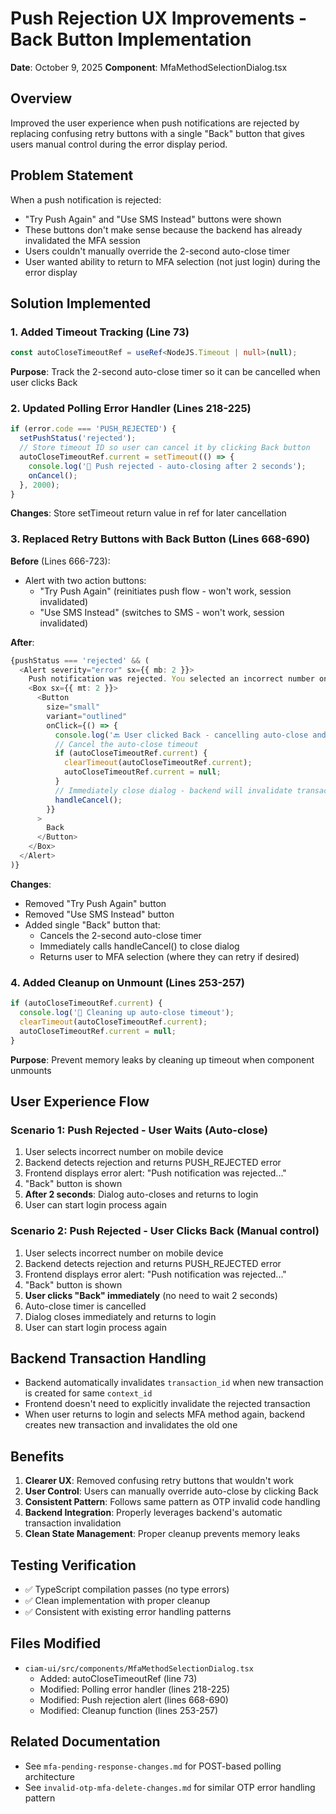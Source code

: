 # Push Rejection UX Improvements - Back Button Implementation

**Date**: October 9, 2025
**Component**: MfaMethodSelectionDialog.tsx

## Overview
Improved the user experience when push notifications are rejected by replacing confusing retry buttons with a single "Back" button that gives users manual control during the error display period.

## Problem Statement
When a push notification is rejected:
- "Try Push Again" and "Use SMS Instead" buttons were shown
- These buttons don't make sense because the backend has already invalidated the MFA session
- Users couldn't manually override the 2-second auto-close timer
- User wanted ability to return to MFA selection (not just login) during the error display

## Solution Implemented

### 1. Added Timeout Tracking (Line 73)
```typescript
const autoCloseTimeoutRef = useRef<NodeJS.Timeout | null>(null);
```
**Purpose**: Track the 2-second auto-close timer so it can be cancelled when user clicks Back

### 2. Updated Polling Error Handler (Lines 218-225)
```typescript
if (error.code === 'PUSH_REJECTED') {
  setPushStatus('rejected');
  // Store timeout ID so user can cancel it by clicking Back button
  autoCloseTimeoutRef.current = setTimeout(() => {
    console.log('🔴 Push rejected - auto-closing after 2 seconds');
    onCancel();
  }, 2000);
}
```
**Changes**: Store setTimeout return value in ref for later cancellation

### 3. Replaced Retry Buttons with Back Button (Lines 668-690)
**Before** (Lines 666-723):
- Alert with two action buttons:
  - "Try Push Again" (reinitiates push flow - won't work, session invalidated)
  - "Use SMS Instead" (switches to SMS - won't work, session invalidated)

**After**:
```typescript
{pushStatus === 'rejected' && (
  <Alert severity="error" sx={{ mb: 2 }}>
    Push notification was rejected. You selected an incorrect number on your mobile device.
    <Box sx={{ mt: 2 }}>
      <Button
        size="small"
        variant="outlined"
        onClick={() => {
          console.log('🔙 User clicked Back - cancelling auto-close and returning to MFA selection');
          // Cancel the auto-close timeout
          if (autoCloseTimeoutRef.current) {
            clearTimeout(autoCloseTimeoutRef.current);
            autoCloseTimeoutRef.current = null;
          }
          // Immediately close dialog - backend will invalidate transaction when user creates new one
          handleCancel();
        }}
      >
        Back
      </Button>
    </Box>
  </Alert>
)}
```

**Changes**:
- Removed "Try Push Again" button
- Removed "Use SMS Instead" button
- Added single "Back" button that:
  - Cancels the 2-second auto-close timer
  - Immediately calls handleCancel() to close dialog
  - Returns user to MFA selection (where they can retry if desired)

### 4. Added Cleanup on Unmount (Lines 253-257)
```typescript
if (autoCloseTimeoutRef.current) {
  console.log('🧹 Cleaning up auto-close timeout');
  clearTimeout(autoCloseTimeoutRef.current);
  autoCloseTimeoutRef.current = null;
}
```
**Purpose**: Prevent memory leaks by cleaning up timeout when component unmounts

## User Experience Flow

### Scenario 1: Push Rejected - User Waits (Auto-close)
1. User selects incorrect number on mobile device
2. Backend detects rejection and returns PUSH_REJECTED error
3. Frontend displays error alert: "Push notification was rejected..."
4. "Back" button is shown
5. **After 2 seconds**: Dialog auto-closes and returns to login
6. User can start login process again

### Scenario 2: Push Rejected - User Clicks Back (Manual control)
1. User selects incorrect number on mobile device
2. Backend detects rejection and returns PUSH_REJECTED error
3. Frontend displays error alert: "Push notification was rejected..."
4. "Back" button is shown
5. **User clicks "Back" immediately** (no need to wait 2 seconds)
6. Auto-close timer is cancelled
7. Dialog closes immediately and returns to login
8. User can start login process again

## Backend Transaction Handling
- Backend automatically invalidates `transaction_id` when new transaction is created for same `context_id`
- Frontend doesn't need to explicitly invalidate the rejected transaction
- When user returns to login and selects MFA method again, backend creates new transaction and invalidates the old one

## Benefits

1. **Clearer UX**: Removed confusing retry buttons that wouldn't work
2. **User Control**: Users can manually override auto-close by clicking Back
3. **Consistent Pattern**: Follows same pattern as OTP invalid code handling
4. **Backend Integration**: Properly leverages backend's automatic transaction invalidation
5. **Clean State Management**: Proper cleanup prevents memory leaks

## Testing Verification
- ✅ TypeScript compilation passes (no type errors)
- ✅ Clean implementation with proper cleanup
- ✅ Consistent with existing error handling patterns

## Files Modified
- `ciam-ui/src/components/MfaMethodSelectionDialog.tsx`
  - Added: autoCloseTimeoutRef (line 73)
  - Modified: Polling error handler (lines 218-225)
  - Modified: Push rejection alert (lines 668-690)
  - Modified: Cleanup function (lines 253-257)

## Related Documentation
- See `mfa-pending-response-changes.md` for POST-based polling architecture
- See `invalid-otp-mfa-delete-changes.md` for similar OTP error handling pattern
